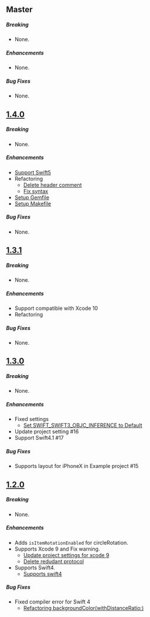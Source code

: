 ## Master

##### Breaking

* None. 

##### Enhancements

* None. 

##### Bug Fixes

* None. 

## [1.4.0](https://github.com/shoheiyokoyama/Gemini/releases/tag/1.4.0)

##### Breaking

* None.

##### Enhancements

* [Support Swift5](https://github.com/shoheiyokoyama/Gemini/pull/27/commits/5be4816f6c46326fef06f2edca6442422cef6121)
* Refactoring
  * [Delete header comment](https://github.com/shoheiyokoyama/Gemini/pull/27/commits/b158445496004044cd231d49c02bd3541fc52d6f)
  * [Fix syntax](https://github.com/shoheiyokoyama/Gemini/pull/27/commits/014b5ed410cb555f0db9d3420e7eefcd29b0e510)
* [Setup Gemfile](https://github.com/shoheiyokoyama/Gemini/commit/b06397e2efe96030cb75c8e9d3ba0816668e563d)
* [Setup Makefile](https://github.com/shoheiyokoyama/Gemini/commit/64803caa2ae5a71f6a1470ae2dc27bb3fa7d3fbb)

##### Bug Fixes

* None.

## [1.3.1](https://github.com/shoheiyokoyama/Gemini/releases/tag/1.3.1)

##### Breaking

* None.

##### Enhancements

* Support compatible with Xcode 10
* Refactoring

##### Bug Fixes

* None.

## [1.3.0](https://github.com/shoheiyokoyama/Gemini/releases/tag/1.3.0)

##### Breaking

* None.  

##### Enhancements

* Fixed settings
  * [Set SWIFT_SWIFT3_OBJC_INFERENCE to Default](https://github.com/shoheiyokoyama/Gemini/commit/9ae0fc35840c627d8ec74b75dafd50c6aaef77d1)
* Update project setting #16
* Support Swift4.1 #17

##### Bug Fixes

* Supports layout for iPhoneX in Example project #15

## [1.2.0](https://github.com/shoheiyokoyama/Gemini/releases/tag/1.2.0)

##### Breaking

* None.  

##### Enhancements

* Adds `isItemRotationEnabled` for circleRotation. 
* Supports Xcode 9 and Fix warning.
  * [Update project settings for xcode 9](https://github.com/shoheiyokoyama/Gemini/commit/d3c01551843ed49d40b421ef8b0454051428e4e7)
  * [Delete redudant protocol](https://github.com/shoheiyokoyama/Gemini/commit/6d223150368f341f8886f0fe1bc5083751317111)
* Supports Swift4.
  * [Supports swift4](https://github.com/shoheiyokoyama/Gemini/commit/a7eda4f12ea1d5ee769479257cfb625076b64bb3)

##### Bug Fixes

* Fixed compiler error for Swift 4
  * [Refactoring backgroundColor(withDistanceRatio:)](https://github.com/shoheiyokoyama/Gemini/commit/a293931b94e09ad5450be005309c78e8bc009567)
